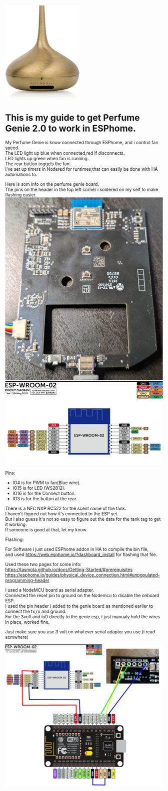 ![Alt text](images/perfumegenie.jpg)

# This is my guide to get Perfume Genie 2.0 to work in ESPhome.

My Perfume Genie is know connected through ESPhome,
and i control fan speed.<br>
The LED light up blue when connected,red if disconnects.<br>
LED lights up green when fan is running.<br>
The rear button toggels the fan.<br>
I've set up timers in Nodered for runtimes,that can easily be done with HA automations to.<br>


Here is som info on the perfume genie board.<br>
The pins on the header in the top left corner i soldered on my self to make flashing easier.
![Alt text](images/Perfumegenieboard.jpg)
![Alt text](images/perfumegenieespmodule.jpeg) 

Pins:
- IO4 is for PWM to fan(Blue wire).
- IO15 is for LED (WS2812).
- IO16 is for the Connect button.
- IO3 is for the button at the rear.

There is a NFC NXP RC522 for the scent name of the tank.<br>
I haven't figured out how it's connected to the ESP yet.<br>
But i also guess it's not so easy to figure out the data for the tank tag to get it working.<br>
If someone is good at that, let my know.


Flashing:

For Software i just used ESPhome addon in HA to compile the bin file, <br>
and used https://web.esphome.io/?dashboard_install for flashing that file. <br>

Used these two pages for some info:<br>
https://tasmota.github.io/docs/Getting-Started/#prerequisites <br>
https://esphome.io/guides/physical_device_connection.html#unpopulated-programming-header <br>

I used a NodeMCU board as serial adapter. <br>
Connected the reset pin to ground on the Nodemcu to disable the onboard ESP. <br>
I used the pin header i added to the genie board as mentioned earlier to connect the tx,rx and ground. <br>
For the 3volt and io0 directly to the genie esp, i just manualy hold the wires in place, worked fine. <br>

Just make sure you use 3 volt on whatever serial adapter you use.(i read somwhere)


![Alt text](images/flashing.png)
